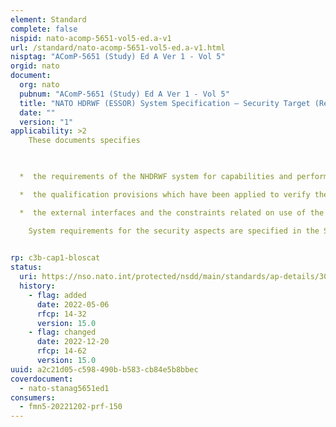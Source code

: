 ```yaml
---
element: Standard
complete: false
nispid: nato-acomp-5651-vol5-ed.a-v1
url: /standard/nato-acomp-5651-vol5-ed.a-v1.html
nisptag: "AComP-5651 (Study) Ed A Ver 1 - Vol 5"
orgid: nato
document:
  org: nato
  pubnum: "AComP-5651 (Study) Ed A Ver 1 - Vol 5"
  title: "NATO HDRWF (ESSOR) System Specification – Security Target (Restricted)"
  date: ""
  version: "1"
applicability: >2
    These documents specifies 

  

  *  the requirements of the NHDRWF system for capabilities and performances

  *  the qualification provisions which have been applied to verify them.

  *  the external interfaces and the constraints related on use of the system. Performances requirements are specified in the restricted volumes

    System requirements for the security aspects are specified in the Security Target Volume

  
rp: c3b-cap1-bloscat
status:
  uri: https://nso.nato.int/protected/nsdd/main/standards/ap-details/3013/EN
  history: 
    - flag: added
      date: 2022-05-06
      rfcp: 14-32
      version: 15.0
    - flag: changed
      date: 2022-12-20
      rfcp: 14-62
      version: 15.0
uuid: a2c21d05-c598-490b-b583-cb84e5b8bbec
coverdocument:
  - nato-stanag5651ed1
consumers:
  - fmn5-20221202-prf-150
---
```

